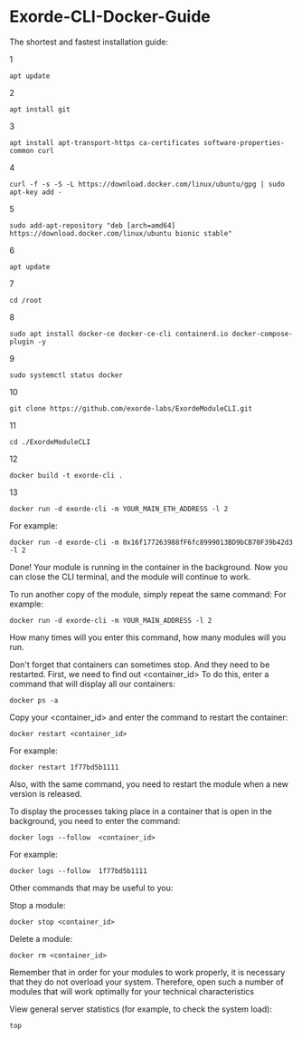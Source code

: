 # Exorde-CLI-Docker-Guide

The shortest and fastest installation guide:

1
```
apt update
```
2
```
apt install git
```
3
```
apt install apt-transport-https ca-certificates software-properties-common curl
```
4
```
curl -f -s -S -L https://download.docker.com/linux/ubuntu/gpg | sudo apt-key add -
```
5
```
sudo add-apt-repository "deb [arch=amd64] https://download.docker.com/linux/ubuntu bionic stable"
```
6
```
apt update
```
7
```
cd /root
```
8
```
sudo apt install docker-ce docker-ce-cli containerd.io docker-compose-plugin -y
```
9
```
sudo systemctl status docker
```
10
```
git clone https://github.com/exorde-labs/ExordeModuleCLI.git
```
11
```
cd ./ExordeModuleCLI
```
12
```
docker build -t exorde-cli .
```
13
```
docker run -d exorde-cli -m YOUR_MAIN_ETH_ADDRESS -l 2
```
For example:
```
docker run -d exorde-cli -m 0x16f177263988fF6fc8999013BD9bCB70F39b42d3 -l 2
```
Done! Your module is running in the container in the background. Now you can close the CLI terminal, and the module will continue to work.

To run another copy of the module, simply repeat the same command:
For example:
```
docker run -d exorde-cli -m YOUR_MAIN_ADDRESS -l 2
```
How many times will you enter this command, how many modules will you run.

Don't forget that containers can sometimes stop. And they need to be restarted. First, we need to find out <container_id>
To do this, enter a command that will display all our containers:
```
docker ps -a
```
Copy your <container_id> and enter the command to restart the container:
```
docker restart <container_id>
```
For example:
```
docker restart 1f77bd5b1111
```
Also, with the same command, you need to restart the module when a new version is released.

To display the processes taking place in a container that is open in the background, you need to enter the command:

```
docker logs --follow  <container_id>
```
For example:
```
docker logs --follow  1f77bd5b1111
```

Other commands that may be useful to you:

Stop a module:

```
docker stop <container_id>
```

Delete a module:

```
docker rm <container_id>
```

Remember that in order for your modules to work properly, it is necessary that they do not overload your system. Therefore, open such a number of modules that will work optimally for your technical characteristics

View general server statistics (for example, to check the system load):

```
top
```

